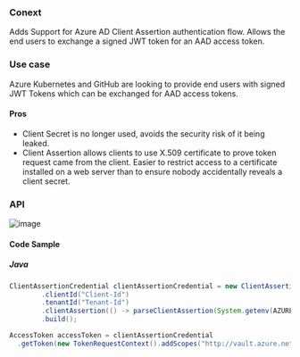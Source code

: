### Conext
Adds Support for Azure AD Client Assertion authentication flow.
Allows the end users to exchange a signed JWT token for an AAD access token.

### Use case
Azure Kubernetes and GitHub are looking to provide end users with signed JWT Tokens which can be exchanged for AAD access tokens.


#### Pros
* Client Secret is no longer used, avoids the security risk of it being leaked.
* Client Assertion allows clients to use X.509 certificate to prove token request came from the client. Easier to restrict access to a certificate installed on a web server than to ensure nobody accidentally reveals a client secret. 

### API

![image](https://user-images.githubusercontent.com/5430778/157739237-405d180d-7943-49e3-81a5-f8a0d6a7fc39.png)

#### Code Sample

##### Java
```java
ClientAssertionCredential clientAssertionCredential = new ClientAssertionCredentialBuilder()
        .clientId("Client-Id")
        .tenantId("Tenant-Id")
        .clientAssertion(() -> parseClientAssertion(System.getenv(AZURE_FEDERATED_TOKEN_FILE)))
        .build();

AccessToken accessToken = clientAssertionCredential
  .getToken(new TokenRequestContext().addScopes("http://vault.azure.net/.default")).block();

```

